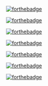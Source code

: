 [![forthebadge](https://forthebadge.com/images/badges/0-percent-optimized.svg)](https://forthebadge.com)

[![forthebadge](https://forthebadge.com/images/badges/60-percent-of-the-time-works-every-time.svg)](https://forthebadge.com)

[![forthebadge](https://forthebadge.com/images/badges/fuck-it-ship-it.svg)](https://forthebadge.com)

[![forthebadge](https://forthebadge.com/images/badges/it-works-why.svg)](https://forthebadge.com)

[![forthebadge](https://forthebadge.com/images/badges/made-with-crayons.svg)](https://forthebadge.com)

[![forthebadge](https://forthebadge.com/images/badges/made-with-javascript.svg)](https://forthebadge.com)

[![forthebadge](https://forthebadge.com/images/badges/works-on-my-machine.svg)](https://forthebadge.com)
